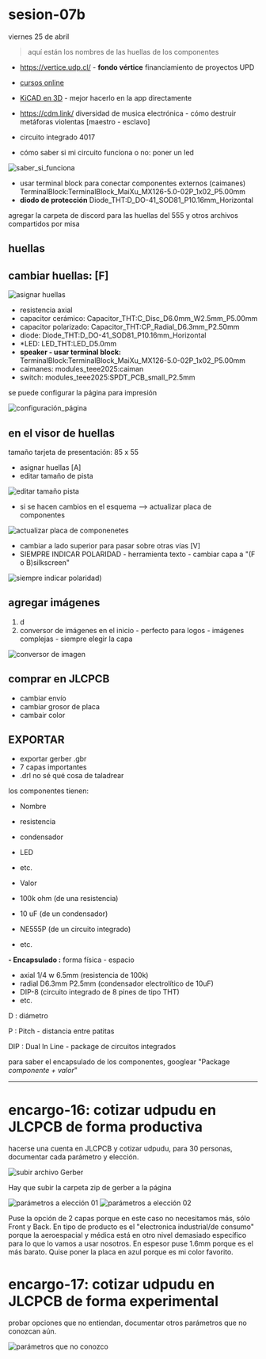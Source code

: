 # sesion-07b

viernes 25 de abril

> aquí están los nombres de las huellas de los componentes

- <https://vertice.udp.cl/> - **fondo vértice** financiamiento de proyectos UPD
- [cursos online](https://www.coursera.org/)
- [KiCAD en 3D](https://www.kicad.org/external-tools/stepup/) - mejor hacerlo en la app directamente
- <https://cdm.link/> diversidad de musica electrónica - cómo destruir metáforas violentas [maestro - esclavo]
- circuito integrado 4017

- cómo saber si mi circuito funciona o no: poner un led

![saber_si_funciona](./archivos/saber-si-funciona.png)

- usar terminal block para conectar componentes externos (caimanes) TerminalBlock:TerminalBlock_MaiXu_MX126-5.0-02P_1x02_P5.00mm
- **diodo de protección** Diode_THT:D_DO-41_SOD81_P10.16mm_Horizontal

agregar la carpeta de discord para las huellas del 555 y otros archivos compartidos por misa

## huellas

## cambiar huellas: [F]

![asignar huellas](./archivos/F-asignar_huella.png)

- resistencia axial
- capacitor cerámico: Capacitor_THT:C_Disc_D6.0mm_W2.5mm_P5.00mm
- capacitor polarizado: Capacitor_THT:CP_Radial_D6.3mm_P2.50mm
- diode: Diode_THT:D_DO-41_SOD81_P10.16mm_Horizontal
- *LED: LED_THT:LED_D5.0mm
- **speaker - usar terminal block:** TerminalBlock:TerminalBlock_MaiXu_MX126-5.0-02P_1x02_P5.00mm
- caimanes: modules_teee2025:caiman
- switch: modules_teee2025:SPDT_PCB_small_P2.5mm

se puede configurar la página para impresión

![configuración_página](./archivos/configuracionPantalla.png)

## en el visor de huellas

tamaño tarjeta de presentación: 85 x 55

- asignar huellas [A]
- editar tamaño de pista

![editar tamaño pista](./archivos/agregar-tamano-pista.png)

- si se hacen cambios en el esquema --> actualizar placa de componentes

![actualizar placa de componenetes](./archivos/actualizar-placa-componentes.png)

- cambiar a lado superior para pasar sobre otras vías [V]
- SIEMPRE INDICAR POLARIDAD - herramienta texto - cambiar capa a "(F o B)silkscreen"

![siempre indicar polaridad](./archivos/indicar_polaridad.png))

## agregar imágenes

1. d
2. conversor de imágenes en el inicio - perfecto para logos - imágenes complejas - siempre elegir la capa

![conversor de imagen](./archivos/conversor_imagen.png)

## comprar en JLCPCB

- cambiar envío
- cambiar grosor de placa
- cambair color

## EXPORTAR

- exportar gerber .gbr
- 7 capas importantes
- .drl no sé qué cosa de taladrear

los componentes tienen:

- Nombre

- resistencia
- condensador
- LED
- etc.

- Valor

- 100k ohm (de una resistencia)
- 10 uF (de un condensador)
- NE555P (de un circuito integrado)
- etc.

**- Encapsulado :** forma física - espacio

- axial 1/4 w 6.5mm (resistencia de 100k)
- radial D6.3mm P2.5mm (condensador electrolítico de 10uF)
- DIP-8 (circuito integrado de 8 pines de tipo THT)
- etc.

 D : diámetro

 P : Pitch - distancia entre patitas

 DIP : Dual In Line - package de circuitos integrados

 para saber el encapsulado de los componentes, googlear "Package *componente + valor*"

---

# encargo-16: cotizar udpudu en JLCPCB de forma productiva

hacerse una cuenta en JLCPCB y cotizar udpudu, para 30 personas, documentar cada parámetro y elección.

![subir archivo Gerber](./archivos/jlcpcb_01.png)

Hay que subir la carpeta zip de gerber a la página

![parámetros a elección 01](./archivos/jlcpcb_02.png)
![parámetros a elección 02](./archivos/jlcpcb_03.png)

Puse la opción de 2 capas porque en este caso no necesitamos más, sólo Front y Back. En tipo de producto es el "electronica industrial/de consumo" porque la aeroespacial y médica está en otro nivel demasiado específico para lo que lo vamos a usar nosotros. En espesor puse 1.6mm porque es el más barato. Quise poner la placa en azul porque es mi color favorito.

# encargo-17: cotizar udpudu en JLCPCB de forma experimental

probar opciones que no entiendan, documentar otros parámetros que no conozcan aún.

![parámetros que no conozco](./archivos/jlcpcb_04.png)